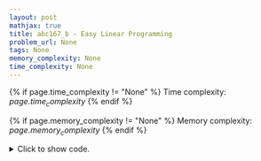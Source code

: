 ```yaml
---
layout: post
mathjax: true
title: abc167_b - Easy Linear Programming
problem_url: None
tags: None
memory_complexity: None
time_complexity: None
---
```




{% if page.time_complexity != "None" %}
Time complexity: ${{ page.time_complexity }}$
{% endif %}

{% if page.memory_complexity != "None" %}
Memory complexity: ${{ page.memory_complexity }}$
{% endif %}

<details>
<summary>
<p style="display:inline">Click to show code.</p>
</summary>
```cpp
{% raw %}
using namespace std;
using ll = long long;
ll solve(int a, int b, int c, int k)
{
    ll ans = 0;
    ans += min(a, k);
    k -= min(a, k);
    if (k == 0)
        return ans;
    k -= min(b, k);
    if (k == 0)
        return ans;
    ans -= min(c, k);
    k -= min(c, k);
    return ans;
}
int main(void)
{
    int a, b, c, k;
    cin >> a >> b >> c >> k;
    cout << solve(a, b, c, k) << endl;
    return 0;
}

{% endraw %}
```
</details>

